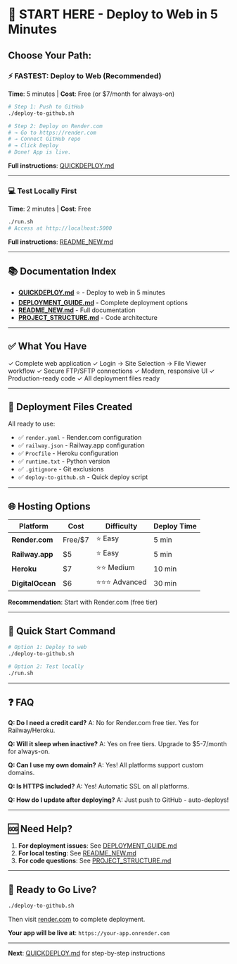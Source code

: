 # 🚀 START HERE - Deploy to Web in 5 Minutes

## Choose Your Path:

### ⚡ FASTEST: Deploy to Web (Recommended)

**Time**: 5 minutes | **Cost**: Free (or $7/month for always-on)

```bash
# Step 1: Push to GitHub
./deploy-to-github.sh

# Step 2: Deploy on Render.com
# → Go to https://render.com
# → Connect GitHub repo
# → Click Deploy
# Done! App is live.
```

**Full instructions**: [QUICKDEPLOY.md](QUICKDEPLOY.md)

---

### 💻 Test Locally First

**Time**: 2 minutes | **Cost**: Free

```bash
./run.sh
# Access at http://localhost:5000
```

**Full instructions**: [README_NEW.md](README_NEW.md)

---

## 📚 Documentation Index

- **[QUICKDEPLOY.md](QUICKDEPLOY.md)** ⭐ - Deploy to web in 5 minutes
- **[DEPLOYMENT_GUIDE.md](DEPLOYMENT_GUIDE.md)** - Complete deployment options
- **[README_NEW.md](README_NEW.md)** - Full documentation
- **[PROJECT_STRUCTURE.md](PROJECT_STRUCTURE.md)** - Code architecture

---

## ✅ What You Have

✓ Complete web application
✓ Login → Site Selection → File Viewer workflow
✓ Secure FTP/SFTP connections
✓ Modern, responsive UI
✓ Production-ready code
✓ All deployment files ready

---

## 🎯 Deployment Files Created

All ready to use:

- ✅ `render.yaml` - Render.com configuration
- ✅ `railway.json` - Railway.app configuration
- ✅ `Procfile` - Heroku configuration
- ✅ `runtime.txt` - Python version
- ✅ `.gitignore` - Git exclusions
- ✅ `deploy-to-github.sh` - Quick deploy script

---

## 🌐 Hosting Options

| Platform | Cost | Difficulty | Deploy Time |
|----------|------|------------|-------------|
| **Render.com** | Free/$7 | ⭐ Easy | 5 min |
| **Railway.app** | $5 | ⭐ Easy | 5 min |
| **Heroku** | $7 | ⭐⭐ Medium | 10 min |
| **DigitalOcean** | $6 | ⭐⭐⭐ Advanced | 30 min |

**Recommendation**: Start with Render.com (free tier)

---

## 🚀 Quick Start Command

```bash
# Option 1: Deploy to web
./deploy-to-github.sh

# Option 2: Test locally
./run.sh
```

---

## ❓ FAQ

**Q: Do I need a credit card?**
A: No for Render.com free tier. Yes for Railway/Heroku.

**Q: Will it sleep when inactive?**
A: Yes on free tiers. Upgrade to $5-7/month for always-on.

**Q: Can I use my own domain?**
A: Yes! All platforms support custom domains.

**Q: Is HTTPS included?**
A: Yes! Automatic SSL on all platforms.

**Q: How do I update after deploying?**
A: Just push to GitHub - auto-deploys!

---

## 🆘 Need Help?

1. **For deployment issues**: See [DEPLOYMENT_GUIDE.md](DEPLOYMENT_GUIDE.md)
2. **For local testing**: See [README_NEW.md](README_NEW.md)
3. **For code questions**: See [PROJECT_STRUCTURE.md](PROJECT_STRUCTURE.md)

---

## 🎉 Ready to Go Live?

```bash
./deploy-to-github.sh
```

Then visit [render.com](https://render.com) to complete deployment.

**Your app will be live at**: `https://your-app.onrender.com`

---

**Next**: [QUICKDEPLOY.md](QUICKDEPLOY.md) for step-by-step instructions
